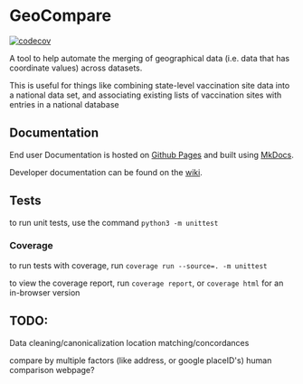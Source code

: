 # GeoCompare

[![codecov](https://codecov.io/gh/VacFind/GeoCompare/branch/main/graph/badge.svg?token=7RGJPCEA3H)](https://codecov.io/gh/VacFind/GeoCompare)

A tool to help automate the merging of geographical data (i.e. data that has coordinate values) across datasets.

This is useful for things like combining state-level vaccination site data into a national data set, and associating existing lists of vaccination sites with entries in a national database


## Documentation

End user Documentation is hosted on [Github Pages](https://vacfind.github.io/GeoCompare) and built using [MkDocs](https://www.mkdocs.org/).

Developer documentation can be found on the [wiki](https://github.com/VacFind/GeoCompare/wiki).


## Tests

to run unit tests, use the command `python3 -m unittest`

### Coverage

to run tests with coverage, run `coverage run --source=. -m unittest`

to view the coverage report, run `coverage report`, or `coverage html` for an in-browser version


## TODO:

Data cleaning/canonicalization
location matching/concordances

compare by multiple factors (like address, or google placeID's)
human comparison webpage?
